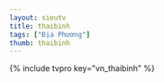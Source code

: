 ```yaml
---
layout: sieutv
title: thaibinh
tags: ["Địa Phương"]
thumb: thaibinh
---
```

{% include tvpro key="vn_thaibinh" %}